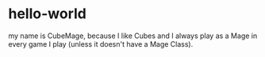 # hello-world
my name is CubeMage, because I like Cubes and I always play as a Mage in every game I play (unless it doesn't have a Mage Class).
